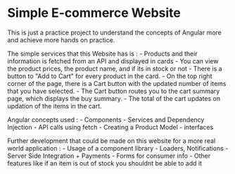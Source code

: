 # Simple E-commerce Website
This is just a practice project to understand the concepts of Angular more and achieve more hands on practice.

The simple services that this Website has is : 
    - Products and their information is fetched from an API and displayed in cards 
    - You can view the product prices, the product name, and if its in stock or not
    - There is a button to "Add to Cart" for every product in the card.
    - On the top right corner of the page, there is a Cart button with the updated number of items that you have selected.
    - The Cart button routes you to the cart summary page, which displays the buy summary.
    - The total of the cart updates on updation of the items in the cart.

Angular concepts used : 
    - Components
    - Services and Dependency Injection 
    - API calls using fetch
    - Creating a Product Model - interfaces 

Further development that could be made on this website for a more real world application : 
    - Usage of a component library
    - Loaders, Notifications
    - Server Side Integration + Payments
    - Forms for consumer info
    - Other features like if an item is out of stock you shouldnt be able to add it 

